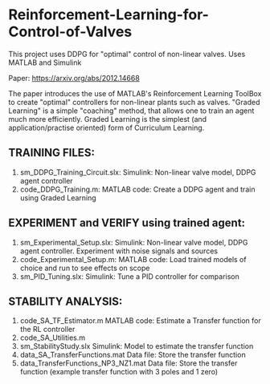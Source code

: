 # Reinforcement-Learning-for-Control-of-Valves
This project uses DDPG for "optimal" control of non-linear valves. Uses MATLAB and Simulink

Paper: https://arxiv.org/abs/2012.14668

The paper introduces the use of MATLAB's Reinforcement Learning ToolBox to create "optimal" controllers for non-linear plants such as valves. "Graded Learning" is a simple "coaching" method, that allows one to train an agent much more efficiently. Graded Learning is the simplest (and application/practise oriented) form of Curriculum Learning. 

TRAINING FILES:
---------------
1. sm_DDPG_Training_Circuit.slx: 	Simulink: Non-linear valve model, DDPG agent controller
2. code_DDPG_Training.m:		MATLAB code: Create a DDPG agent and train using Graded Learning   

EXPERIMENT and VERIFY using trained agent:
------------------------------------------
1. sm_Experimental_Setup.slx:		Simulink: Non-linear valve model, DDPG agent controller. Experiment with noise signals and sources
2. code_Experimental_Setup.m:		MATLAB code: Load trained models of choice and run to see effects on scope
3. sm_PID_Tuning.slx:			Simulink: Tune a PID controller for comparison

STABILITY ANALYSIS:
-------------------
1. code_SA_TF_Estimator.m               MATLAB code: Estimate a Transfer function for the RL controller
2. code_SA_Utilities.m
3. sm_StabilityStudy.slx                Simulink: Model to estimate the transfer function
4. data_SA_TransferFunctions.mat    	Data file: Store the transfer function    
5. data_TransferFunctions_NP3_NZ1.mat   Data file: Store the transfer function (example transfer function with 3 poles and 1 zero)
